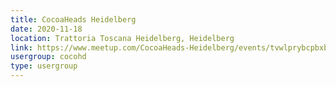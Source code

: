 ```yaml
---
title: CocoaHeads Heidelberg
date: 2020-11-18
location: Trattoria Toscana Heidelberg, Heidelberg
link: https://www.meetup.com/CocoaHeads-Heidelberg/events/tvwlprybcpbxb/
usergroup: cocohd
type: usergroup
---
```

